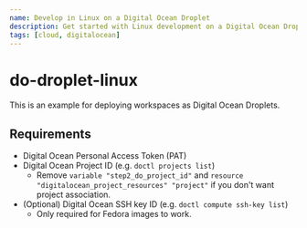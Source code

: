 ```yaml
---
name: Develop in Linux on a Digital Ocean Droplet
description: Get started with Linux development on a Digital Ocean Droplet.
tags: [cloud, digitalocean]
---
```


# do-droplet-linux

This is an example for deploying workspaces as Digital Ocean Droplets.

## Requirements

- Digital Ocean Personal Access Token (PAT)
- Digital Ocean Project ID (e.g. `doctl projects list`)
  - Remove `variable "step2_do_project_id"` and `resource "digitalocean_project_resources" "project"` if you don't want project association.
- (Optional) Digital Ocean SSH key ID (e.g. `doctl compute ssh-key list`)
  - Only required for Fedora images to work.
